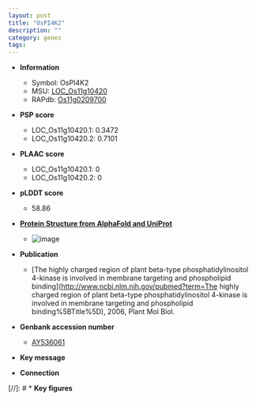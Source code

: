 ```yaml
---
layout: post
title: "OsPI4K2"
description: ""
category: genes
tags: 
---
```


* **Information**  
    + Symbol: OsPI4K2  
    + MSU: [LOC_Os11g10420](http://rice.plantbiology.msu.edu/cgi-bin/ORF_infopage.cgi?orf=LOC_Os11g10420)  
    + RAPdb: [Os11g0209700](http://rapdb.dna.affrc.go.jp/viewer/gbrowse_details/irgsp1?name=Os11g0209700)  

* **PSP score**  
    + LOC_Os11g10420.1: 0.3472 
    + LOC_Os11g10420.2: 0.7101 

* **PLAAC score**  
    + LOC_Os11g10420.1: 0 
    + LOC_Os11g10420.2: 0 

* **pLDDT score**
    + 58.86

* **[Protein Structure from AlphaFold and UniProt](https://www.uniprot.org/uniprotkb/A0A0P0XZW3/entry#structure)**
    + ![image](https://ricepsp.github.io/images/A/AF-A0A0P0XZW3-F1.png)

* **Publication**  
    + [The highly charged region of plant beta-type phosphatidylinositol 4-kinase is involved in membrane targeting and phospholipid binding](http://www.ncbi.nlm.nih.gov/pubmed?term=The highly charged region of plant beta-type phosphatidylinositol 4-kinase is involved in membrane targeting and phospholipid binding%5BTitle%5D), 2006, Plant Mol Biol.

* **Genbank accession number**  
    + [AY536061](http://www.ncbi.nlm.nih.gov/nuccore/AY536061)

* **Key message**  

* **Connection**  

[//]: # * **Key figures**  


